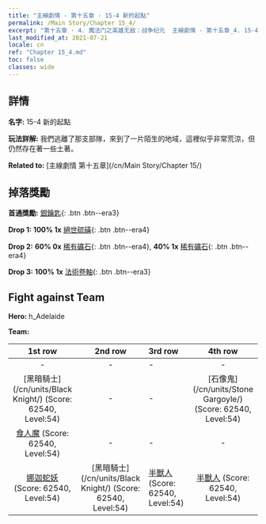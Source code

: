 ```yaml
---
title: "主線劇情 - 第十五章 - 15-4 新的起點"
permalink: /Main Story/Chapter 15_4/
excerpt: "第十五章 - 4. 魔法门之英雄无敌：战争纪元  主線劇情 - 第十五章_4. 15-4 新的起點"
last_modified_at: 2021-07-21
locale: cn
ref: "Chapter 15_4.md"
toc: false
classes: wide
---
```


## 詳情

 **名字:** 15-4 新的起點

 **玩法詳解:** 我們逃離了那支部隊，來到了一片陌生的地域，這裡似乎非常荒涼，但仍然存在著一些土著。

 **Related to:** [主線劇情 第十五章](/cn/Main Story/Chapter 15/)

## 掉落獎勵

 **首通獎勵:** [銀鑰匙](/cn/Items/con_693/){: .btn .btn--era3}

 **Drop 1:** **100% 1x** [絕世硫磺](/cn/Items/mat_50/){: .btn .btn--era4}

 **Drop 2:** **60% 0x** [稀有礦石](/cn/Items/mat_40/){: .btn .btn--era4}, **40% 1x** [稀有礦石](/cn/Items/mat_40/){: .btn .btn--era4}

 **Drop 3:** **100% 1x** [法術卷軸](/cn/Items/con_694/){: .btn .btn--era3}


## Fight against Team
 **Hero:** h_Adelaide

 **Team:**


  | 1st row | 2nd row | 3rd row | 4th row |
  |:----:|:----:|:----|:----:|
  | - | - | - | - |
  | [黑暗騎士](/cn/units/Black Knight/) (Score: 62540, Level:54)  | - | - | [石像鬼](/cn/units/Stone Gargoyle/) (Score: 62540, Level:54)  |
  | [食人魔](/cn/units/Ogre/) (Score: 62540, Level:54)  | - | - | - |
  | [娜迦蛇妖](/cn/units/Naga/) (Score: 62540, Level:54)  | [黑暗騎士](/cn/units/Black Knight/) (Score: 62540, Level:54)  | [半獸人](/cn/units/Orc/) (Score: 62540, Level:54)  | [半獸人](/cn/units/Orc/) (Score: 62540, Level:54)  |



